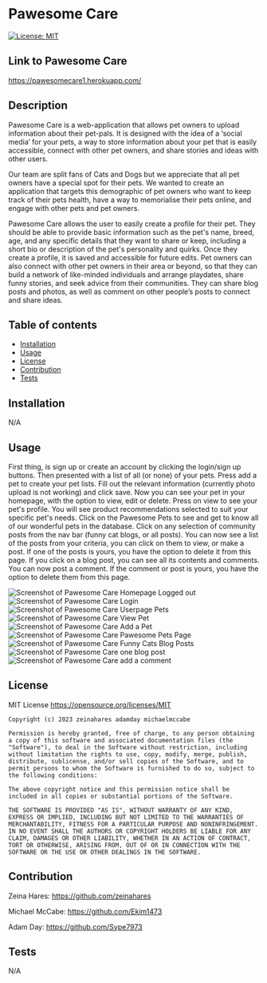 # Pawesome Care

[![License: MIT](https://img.shields.io/badge/License-MIT-yellow.svg)](https://opensource.org/licenses/MIT)

## Link to Pawesome Care

https://pawesomecare1.herokuapp.com/

## Description
Pawesome Care is a web-application that allows pet owners to upload information about their pet-pals. It is designed with the idea of a ‘social media’ for your pets, a way to store information about your pet that is easily accessible, connect with other pet owners, and share stories and ideas with other users.

Our team are split fans of Cats and Dogs but we appreciate that all pet owners have a special spot for their pets. We wanted to create an application that targets this demographic of pet owners who want to keep track of their pets health, have a way to memorialise their pets online, and engage with other pets and pet owners.

Pawesome Care allows the user to easily create a profile for their pet. They should be able to provide basic information such as the pet's name, breed, age, and any specific details that they want to share or keep, including a short bio or description of the pet's personality and quirks. Once they create a profile, it is saved and accessible for future edits. Pet owners can also connect with other pet owners in their area or beyond, so that they can build a network of like-minded individuals and arrange playdates, share funny stories, and seek advice from their communities. They can share blog posts and photos, as well as comment on other people’s posts to connect and share ideas.

## Table of contents
- [Installation](#installation)
- [Usage](#usage)
- [License](#license)
- [Contribution](#contribution)
- [Tests](#tests)

 

## Installation
N/A

## Usage
First thing, is sign up or create an account by clicking the login/sign up buttons. Then presented with a list of all (or none) of your pets. Press add a pet to create your pet lists. Fill out the relevant information (currently photo upload is not working) and click save. Now you can see your pet in your homepage, with the option to view, edit or delete. Press on view to see your pet's profile. You will see product recommendations selected to suit your specific pet's needs. Click on the Pawesome Pets to see and get to know all of our wonderful pets in the database. Click on any selection of community posts from the nav bar (funny cat blogs, or all posts). You can now see a list of the posts from your criteria, you can click on them to view, or make a post. If one of the posts is yours, you have the option to delete it from this page. If you click on a blog post, you can see all its contents and comments. You can now post a comment. If the comment or post is yours, you have the option to delete them from this page. 

![Screenshot of Pawesome Care Homepage Logged out](./img/pawesome-screenshot.png)
![Screenshot of Pawesome Care Login](./img/pawesome-screenshot2.png)
![Screenshot of Pawesome Care Userpage Pets](./img/pawesome-screenshot3.png)
![Screenshot of Pawesome Care View Pet](./img/pawesome-screenshot4.png)
![Screenshot of Pawesome Care Add a Pet](./img/pawesome-screenshot9.png)
![Screenshot of Pawesome Care Pawesome Pets Page](./img/pawesome-screenshot5.png)
![Screenshot of Pawesome Care Funny Cats Blog Posts](./img/pawesome-screenshot6.png)
![Screenshot of Pawesome Care one blog post](./img/pawesome-screenshot7.png)
![Screenshot of Pawesome Care add a comment](./img/pawesome-screenshot8.png)

## License
MIT License https://opensource.org/licenses/MIT

    Copyright (c) 2023 zeinahares adamday michaelmccabe
    
    Permission is hereby granted, free of charge, to any person obtaining a copy of this software and associated documentation files (the "Software"), to deal in the Software without restriction, including without limitation the rights to use, copy, modify, merge, publish, distribute, sublicense, and/or sell copies of the Software, and to permit persons to whom the Software is furnished to do so, subject to the following conditions:
    
    The above copyright notice and this permission notice shall be included in all copies or substantial portions of the Software.
    
    THE SOFTWARE IS PROVIDED "AS IS", WITHOUT WARRANTY OF ANY KIND, EXPRESS OR IMPLIED, INCLUDING BUT NOT LIMITED TO THE WARRANTIES OF MERCHANTABILITY, FITNESS FOR A PARTICULAR PURPOSE AND NONINFRINGEMENT. IN NO EVENT SHALL THE AUTHORS OR COPYRIGHT HOLDERS BE LIABLE FOR ANY CLAIM, DAMAGES OR OTHER LIABILITY, WHETHER IN AN ACTION OF CONTRACT, TORT OR OTHERWISE, ARISING FROM, OUT OF OR IN CONNECTION WITH THE SOFTWARE OR THE USE OR OTHER DEALINGS IN THE SOFTWARE.

## Contribution

Zeina Hares: https://github.com/zeinahares

Michael McCabe: https://github.com/Ekim1473

Adam Day: https://github.com/Sype7973

## Tests
N/A 